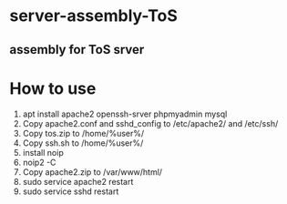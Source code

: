 # server-assembly-ToS
## assembly for ToS srver


#             How to use

1) apt install apache2 openssh-srver phpmyadmin mysql
2) Copy apache2.conf and sshd_config to /etc/apache2/ and /etc/ssh/
3) Copy tos.zip to /home/%user%/
4) Copy ssh.sh to /home/%user%/
5) install noip
6) noip2 -C
7) Copy apache2.zip to /var/www/html/
8) sudo service apache2 restart
9) sudo service sshd restart
